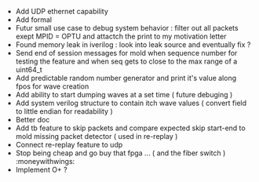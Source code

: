- Add UDP ethernet capability
- Add formal 
- Futur small use case to debug system behavior : filter out all packets exept MPID = OPTU
    and attactch the print to my motivation letter 
- Found memory leak in iverilog : look into leak source and eventually fix ?
- Send end of session messages for mold when sequence number for testing the
    feature and when seq gets to close to the max range of a uint64\_t
- Add predictable random number generator and print it's value along fpos for wave creation
- Add ability to start dumping waves at a set time ( future debuging ) 
- Add system verilog structure to contain itch wave values ( convert field to little endian for readability )
- Better doc 
- Add tb feature to skip packets and compare expected skip start-end to mold missing packet detector
    ( used in re-replay ) 
- Connect re-replay feature to udp 
- Stop being cheap and go buy that fpga ... ( and the fiber switch ) :moneywithwings:
- Implement O+ ?
